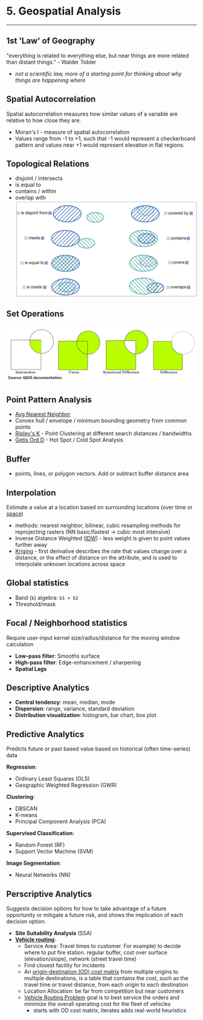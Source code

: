 # 5. Geospatial Analysis

---


## 1st 'Law' of Geography 
"everything is related to everything else, but near things are more related than distant things." - Walder Tobler
* *not a scientific law, more of a starting point for thinking about why things are happening where*

## Spatial Autocorrelation
Spatial autocorrelation measures how similar values of a variable are relative to how close they are. 
- Moran's I - measure of spatial autocorrelation   
- Values range from -1 to +1, such that -1 would represent a checkerboard pattern and values near +1 would represent elevation in flat regions.   

## Topological Relations
- disjoint  / intersects 
- is equal to
- contains / within 
- overlap with 
![toporelations](img/toporelations.png)

## Set Operations
![setoperations](img/setoperations.png)
## Point Pattern Analysis
- [Avg Nearest Neighbor](https://pro.arcgis.com/en/pro-app/latest/tool-reference/spatial-statistics/h-how-average-nearest-neighbor-distance-spatial-st.htm)   
- Convex hull / envelope / minimum bounding geometry from common points    
- [Ripley's K](https://pro.arcgis.com/en/pro-app/latest/tool-reference/spatial-statistics/h-how-multi-distance-spatial-cluster-analysis-ripl.htm) - Point Clustering at different search distances / bandwidths
- [Getis Ord D](https://pro.arcgis.com/en/pro-app/latest/tool-reference/spatial-statistics/h-how-hot-spot-analysis-getis-ord-gi-spatial-stati.htm) - Hot Spot / Cold Spot Analysis 
## Buffer 
- points, lines, or polygon vectors. Add or subtract buffer distance area 

## Interpolation 
Estimate a value at a location based on surrounding locations (over time or [space](https://pro.arcgis.com/en/pro-app/latest/tool-reference/spatial-analyst/understanding-interpolation-analysis.htm#:~:text=Interpolation%20predicts%20values%20for%20cells,chemical%20concentrations%2C%20and%20noise%20levels.)) 
* methods: nearest neighbor, bilinear, cubic resampling methods for reprojecting rasters (NN basic/fastest -> cubic most intensive)  
* Inverse Distance Weighted ([IDW](https://pro.arcgis.com/en/pro-app/latest/tool-reference/3d-analyst/idw.htm)) - less weight is given to point values further away      
* [Kriging](https://pro.arcgis.com/en/pro-app/latest/tool-reference/3d-analyst/how-kriging-works.htm) - first derivative describes the rate that values change over a distance, or the effect of distance on the attribute, and is used to interpolate unknown locations across space   



## Global statistics
- Band (```b```) algebra: ```b1 + b2```
- Threshold/mask

## Focal / Neighborhood statistics
Require user-input kernel size/radius/distance for the moving window calculation   
- <b>Low-pass filter</b>: Smooths surface
- <b>High-pass filter</b>: Edge-enhancement / sharpening 
- <b>Spatial Lags</b>

## Descriptive Analytics
- <b>Central tendency</b>: mean, median, mode   
- <b>Dispersion</b>: range, variance, standard deviation    
- <b>Distribution visualization</b>: histogram, bar chart, box plot   

## Predictive Analytics
Predicts future or past based value based on historical (often time-series) data

<b>Regression</b>:   
- Ordinary Least Squares (OLS)
- Geographic Weighted Regression (GWR)

<b>Clustering</b>:  
- DBSCAN
- K-means
- Principal Component Analysis (PCA) 

<b>Supervised Classification</b>:
- Random Forest (RF)  
- Support Vector Machine (SVM)   

<b>Image Segmentation</b>:
- Neural Networks (NN)  

## Perscriptive Analytics
Suggests decision options for how to take advantage of a future opportunity or mitigate a future risk, and shows the implication of each decision option. 
- <b>Site Suitability Analysis</b> (SSA)
- <b>[Vehicle routing](https://developers.arcgis.com/python/guide/part1-introduction-to-network-analysis/)</b>:
  - Service Area: Travel times to customer. For example) to decide where to put fire station. regular buffer, cost over surface (elevation/slope), network (street travel time)
  - Find closest facility for incidents 
  - An [origin-destination (OD) cost matrix](https://developers.arcgis.com/python/guide/part5-generate-od-cost-matrix/) from multiple origins to multiple destinations, is a table that contains the cost, such as the travel time or travel distance, from each origin to each destination
  - Location Allocation: be far from competition but near customers 
  - [Vehicle Routing Problem](https://developers.arcgis.com/python/guide/part7-vehicle-routing-problem/) goal is to best service the orders and minimize the overall operating cost for the fleet of vehicles   
      - starts with OD cost matrix, iterates adds real-world heuristics 

